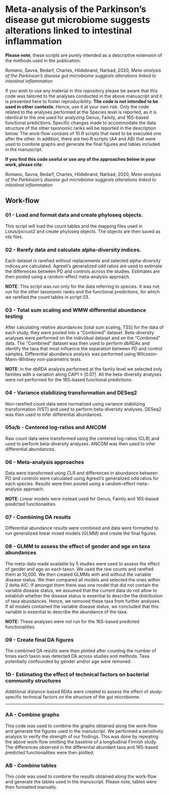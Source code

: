 # Meta-analysis of the Parkinson’s disease gut microbiome suggests alterations linked to intestinal inflammation

**Please note**, these scripts are purely intended as a descriptive extension of the methods used in the publication: 

Romano, Savva, Bedarf, Charles, Hildebrand, Narbad, 2020, *Meta-analysis of the Parkinson’s disease gut microbiome suggests alterations linked to intestinal inflammation*

If you wish to use any material in this repository please be aware that this code was tailored to the analyses conducted in the above manuscript and it is presented here to foster reproducibility. **The code is not intended to be used in other contexts**. Hence, use it at your own risk.
Only the code related to the analyses performed at the Species level is reported, as it is identical to the one used for analyzing Genus, Family, and 16S-based functional predictions. Specific changes made to accommodate the data structure of the other taxonomic ranks will be reported in the description below.
The work-flow consists of 10 R scripts that need to be executed one after the other. In addition, there are two R scripts (AA and AB) that were used to combine graphs and generate the final figures and tables included in the manuscript.

**If you find this code useful or use any of the approaches below in your work, please cite**:

Romano, Savva, Bedarf, Charles, Hildebrand, Narbad, 2020, *Meta-analysis of the Parkinson’s disease gut microbiome suggests alterations linked to intestinal inflammation*

## Work-flow

### 01 - Load and format data and create phyloseq objects.

This script will load the count tables and the mapping files used in Lotus/picrust2 and create phyloseq objects. The objects are then saved as rds files. 

### 02 - Rarefy data and calculate alpha-diversity indices.

Each dataset is rarefied without replacements and selected alpha-diversity indices are calculated. Agresti’s generalized odd ratios are used to estimate the differences between PD and controls across the studies. Estimates are then pooled using a random-effect meta-analysis approach.

**NOTE**: This script was run only for the data referring to species. It was not run for the other taxonomic ranks and the functional predictions, for which we rarefied the count tables in script 03.

### 03 - Total sum scaling and WMW differential abundance testing

After calculating relative abundances (total sum scaling, TSS) for the data of each study, they were pooled into a “Combined” dataset. Beta-diversity analyses were performed on the individual dataset and on the “Combined” data. The “Combined” dataset was then used to perform dbRDAs and identify the taxa that most influence the separation between PD and control samples. Differential abundance analysis was performed using Wilcoxon-Mann-Whitney non-parametric tests.

**NOTE**: in the dbRDA analysis performed at the family level we selected only families with a variation along CAP1 ≥ |0.07|. All the beta-diversity analyses were not performed for the 16S-based functional predictions.

### 04 - Variance stabilizing transformation and DESeq2

Non-rarefied count data were normalized using variance stabilizing transformation (VST) and used to perform beta-diversity analyses. DESeq2 was then used to infer differential abundances.

### 05a/b - Centered log-ratios and ANCOM

Raw count data were transformed using the centered log-ratios (CLR) and used to perform beta-diversity analyses. ANCOM was then used to infer differential abundances.

### 06 - Meta-analysis approaches

Data were transformed using CLR and differences in abundance between PD and controls were calculated using Agresti’s generalized odd ratios for each species. Results were then pooled using a random-effect meta-analysis approach.

**NOTE**: Linear models were instead used for Genus, Family and 16S-based predicted functionalities. 

### 07 - Combining DA results

Differential abundance results were combined and data were formatted to run generalized linear mixed models (GLMM) and create the final figures.

### 08 - GLMM to assess the effect of gender and age on taxa abundances

The meta-data made available by 5 studies were used to assess the effect of gender and age on each taxon. We used the raw counts and rarefied them at 10,000. We then created GLMMs with and without the variable disease status. We then compared all models and selected the ones within 2 delta AIC. If amongst them there was one model that did not contain the variable disease status, we assumed that the current data do not allow to establish whether the disease status is essential to describe the distribution of taxa abundances. Hence, we removed these taxa from further analyses. If all models contained the variable disease status, we concluded that this variable is essential to describe the abundance of the taxa.

**NOTE**: These analyses were not run for the 16S-based predicted functionalities. 

### 09 - Create final DA figures

The combined DA results were then plotted after counting the number of times each taxon was detected DA across studies and methods. Taxa potentially confounded by gender and/or age were removed.

### 10 - Estimating the effect of technical factors on bacterial community structures

Additional distance-based RDAs were created to assess the effect of study-specific technical factors on the structure of the gut microbiome.

------------------------------------------------------------------------------------------------------------------

### AA - Combine graphs

This code was used to combine the graphs obtained along the work-flow and generate the figures used in the manuscript. 
We performed a sensitivity analysis to verify the strength of our findings. This was done by repeating the above work-flow omitting the baseline of a longitudinal Finnish study. The differences observed in the differential abundant taxa and 16S-based predicted functionalities were then plotted.

### AB - Combine tables

This code was used to combine the results obtained along the work-flow and generate the tables used in the manuscript. Please note, tables were then formatted manually.

